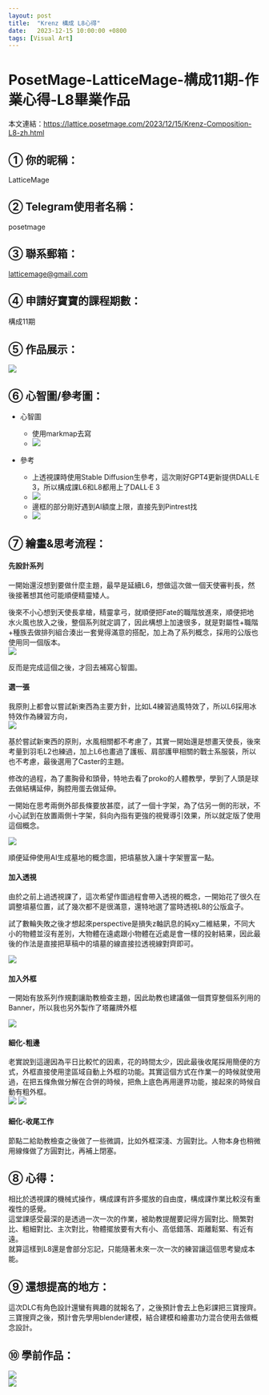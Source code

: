 ```yaml
---
layout: post
title:  "Krenz 構成 L8心得"
date:   2023-12-15 10:00:00 +0800
tags: [Visual Art]
---
```


# PosetMage-LatticeMage-構成11期-作業心得-L8畢業作品

本文連結：https://lattice.posetmage.com/2023/12/15/Krenz-Composition-L8-zh.html

## ① 你的昵稱：
LatticeMage

## ② Telegram使用者名稱：
posetmage

## ③ 聯系郵箱：
latticemage@gmail.com

## ④ 申請好寶寶的課程期數：
構成11期

## ⑤ 作品展示：

![](/images/krenz-comp/L8.jpg)

## ⑥ 心智圖/參考圖：

* 心智圖
  * 使用markmap去寫
  * ![](/images/krenz-comp/L8%20markmap.jpg)

* 參考
  * 上透視課時使用Stable Diffusion生參考，這次剛好GPT4更新提供DALL·E 3，所以構成課L6和L8都用上了DALL·E 3
  * ![](/images/krenz-comp/ref.jpg)
  * 邊框的部分剛好遇到AI額度上限，直接先到Pintrest找
  * ![](/images/krenz-comp/ref2.jpg)


## ⑦ 繪畫&思考流程：

#### 先設計系列
一開始還沒想到要做什麼主題，最早是延續L6，想做這次做一個天使審判長，然後接著想其他可能順便精靈矮人。  

後來不小心想到天使長拿槍，精靈拿弓，就順便把Fate的職階放進來，順便把地水火風也放入之後，整個系列就定調了，因此構想上加速很多，就是對屬性+職階+種族去做排列組合湊出一套覺得滿意的搭配，加上為了系列概念，採用的公版也使用同一個版本。  
![](/images/krenz-comp/L8%20cp0.jpg)

反而是完成這個之後，才回去補寫心智圖。


#### 選一張
我原則上都會以嘗試新東西為主要方針，比如L4練習過風特效了，所以L6採用冰特效作為練習方向，  
![](/images/krenz-comp/L6.jpg)

基於嘗試新東西的原則，水風相關都不考慮了，其實一開始還是想畫天使長，後來考量到羽毛L2也練過，加上L6也畫過了護板、肩部護甲相關的戰士系服裝，所以也不考慮，最後選用了Caster的主題。

修改的過程，為了畫胸骨和頭骨，特地去看了proko的人體教學，學到了人頭是球去做結構延伸，胸腔用蛋去做延伸。

一開始在思考兩側外部長條要放甚麼，試了一個十字架，為了估另一側的形狀，不小心試到在放置兩側十字架，斜向內指有更強的視覺導引效果，所以就定版了使用這個概念。

![](/images/krenz-comp/cross.jpg)


順便延伸使用AI生成墓地的概念圖，把墳墓放入讓十字架豐富一點。


#### 加入透視
由於之前上過透視課了，這次希望作圖過程會帶入透視的概念，一開始花了很久在調整墳墓位置，試了幾次都不是很滿意，還特地選了當時透視L8的公版盒子。

試了數輪失敗之後才想起來perspective是損失z軸訊息的純xy二維結果，不同大小的物體並沒有差別，大物體在遠處跟小物體在近處是會一樣的投射結果，因此最後的作法是直接把草稿中的墳墓的線直接拉透視線對齊即可。

![](/images/krenz-comp/perspective.jpg)

#### 加入外框
一開始有放系列作規劃讓助教檢查主題，因此助教也建議做一個貫穿整個系列用的Banner，所以我也另外製作了塔羅牌外框

![](/images/krenz-comp/border.jpg)

#### 細化-粗邊
老實說到這邊因為平日比較忙的因素，花的時間太少，因此最後收尾採用簡便的方式，外框直接使用塗區域自動上外框的功能。其實這個方式在作業一的時候就使用過，在把五條魚做分解在合併的時候，把魚上底色再用邊界功能，接起來的時候自動有粗外框。  
![](/images/krenz-comp/trick1.jpg)
![](/images/krenz-comp/trick2.jpg)


#### 細化-收尾工作
節點二給助教檢查之後做了一些微調，比如外框深淺、方圓對比。人物本身也稍微用線條做了方圓對比，再補上閉塞。

## ⑧ 心得：
相比於透視課的機械式操作，構成課有許多擺放的自由度，構成課作業比較沒有重複性的感覺。  
這堂課感受最深的是透過一次一次的作業，被助教提醒要記得方圓對比、簡繁對比、粗細對比、主次對比，物體擺放要有大有小、高低錯落、距離鬆緊、有近有遠。  
就算這樣到L8還是會部分忘記，只能隨著未來一次一次的練習讓這個思考變成本能。


## ⑨ 還想提高的地方：
這次DLC有角色設計還蠻有興趣的就報名了，之後預計會去上色彩課把三寶搜齊。  
三寶搜齊之後，預計會先學用blender建模，結合建模和繪畫功力混合使用去做概念設計。  


## ⑩ 學前作品：
![](/images/krenz-pers/origin1.jpg)  
![](/images/krenz-pers/origin2.jpg)  
